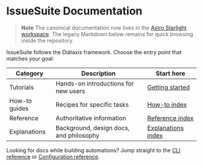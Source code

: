 # IssueSuite Documentation

> **Note**
> The canonical documentation now lives in the [Astro Starlight workspace](starlight). The legacy Markdown below remains for quick browsing inside the repository.

IssueSuite follows the Diátaxis framework. Choose the entry point that matches your goal:

| Category      | Description                             | Start here                                      |
| ------------- | --------------------------------------- | ----------------------------------------------- |
| Tutorials     | Hands-on introductions for new users    | [Getting started](tutorials/getting-started.md) |
| How-to guides | Recipes for specific tasks              | [How-to index](how-to/README.md)                |
| Reference     | Authoritative information               | [Reference index](reference/README.md)          |
| Explanations  | Background, design docs, and philosophy | [Explanations index](explanations/README.md)    |

Looking for docs while building automations? Jump straight to the [CLI reference](reference/cli.md) or [Configuration reference](reference/configuration.md).
